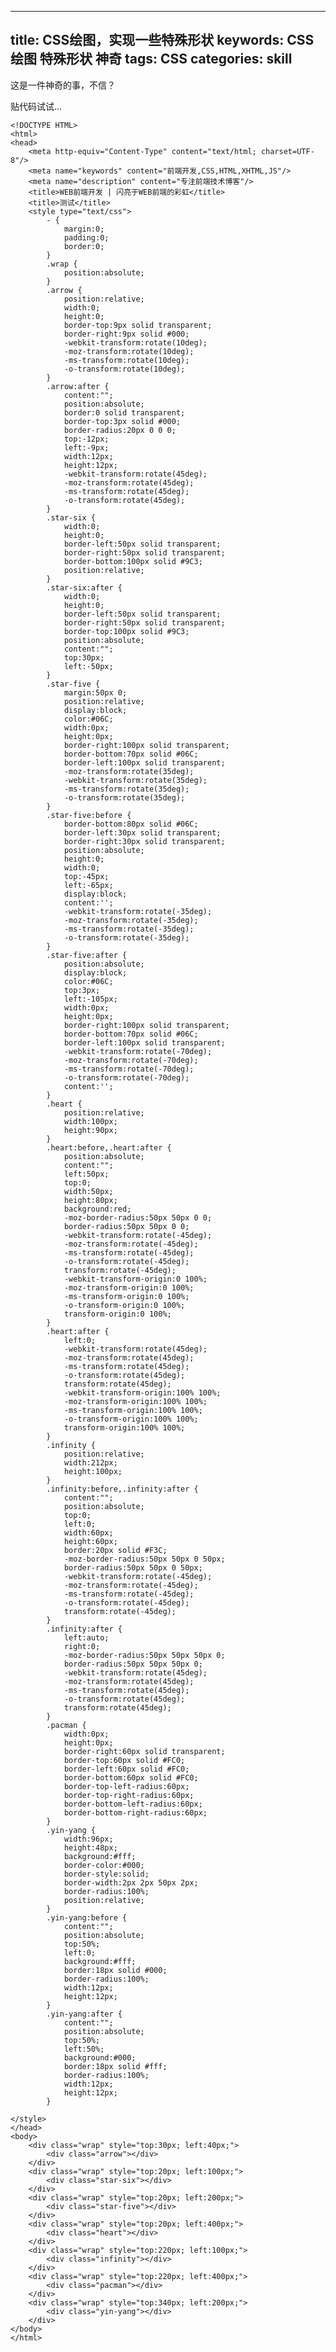 
---
title: CSS绘图，实现一些特殊形状
keywords: CSS绘图 特殊形状 神奇
tags: CSS
categories: skill
---

这是一件神奇的事，不信？

贴代码试试...

    <!DOCTYPE HTML>
    <html>
    <head>
        <meta http-equiv="Content-Type" content="text/html; charset=UTF-8"/>
        <meta name="keywords" content="前端开发,CSS,HTML,XHTML,JS"/>
        <meta name="description" content="专注前端技术博客"/>
        <title>WEB前端开发 | 闪亮于WEB前端的彩虹</title>
        <title>测试</title>
        <style type="text/css">
            - {
                margin:0;
                padding:0;
                border:0;
            }
            .wrap {
                position:absolute;
            }
            .arrow {
                position:relative;
                width:0;
                height:0;
                border-top:9px solid transparent;
                border-right:9px solid #000;
                -webkit-transform:rotate(10deg);
                -moz-transform:rotate(10deg);
                -ms-transform:rotate(10deg);
                -o-transform:rotate(10deg);
            }
            .arrow:after {
                content:"";
                position:absolute;
                border:0 solid transparent;
                border-top:3px solid #000;
                border-radius:20px 0 0 0;
                top:-12px;
                left:-9px;
                width:12px;
                height:12px;
                -webkit-transform:rotate(45deg);
                -moz-transform:rotate(45deg);
                -ms-transform:rotate(45deg);
                -o-transform:rotate(45deg);
            }
            .star-six {
                width:0;
                height:0;
                border-left:50px solid transparent;
                border-right:50px solid transparent;
                border-bottom:100px solid #9C3;
                position:relative;
            }
            .star-six:after {
                width:0;
                height:0;
                border-left:50px solid transparent;
                border-right:50px solid transparent;
                border-top:100px solid #9C3;
                position:absolute;
                content:"";
                top:30px;
                left:-50px;
            }
            .star-five {
                margin:50px 0;
                position:relative;
                display:block;
                color:#06C;
                width:0px;
                height:0px;
                border-right:100px solid transparent;
                border-bottom:70px solid #06C;
                border-left:100px solid transparent;
                -moz-transform:rotate(35deg);
                -webkit-transform:rotate(35deg);
                -ms-transform:rotate(35deg);
                -o-transform:rotate(35deg);
            }
            .star-five:before {
                border-bottom:80px solid #06C;
                border-left:30px solid transparent;
                border-right:30px solid transparent;
                position:absolute;
                height:0;
                width:0;
                top:-45px;
                left:-65px;
                display:block;
                content:'';
                -webkit-transform:rotate(-35deg);
                -moz-transform:rotate(-35deg);
                -ms-transform:rotate(-35deg);
                -o-transform:rotate(-35deg);
            }
            .star-five:after {
                position:absolute;
                display:block;
                color:#06C;
                top:3px;
                left:-105px;
                width:0px;
                height:0px;
                border-right:100px solid transparent;
                border-bottom:70px solid #06C;
                border-left:100px solid transparent;
                -webkit-transform:rotate(-70deg);
                -moz-transform:rotate(-70deg);
                -ms-transform:rotate(-70deg);
                -o-transform:rotate(-70deg);
                content:'';
            }
            .heart {
                position:relative;
                width:100px;
                height:90px;
            }
            .heart:before,.heart:after {
                position:absolute;
                content:"";
                left:50px;
                top:0;
                width:50px;
                height:80px;
                background:red;
                -moz-border-radius:50px 50px 0 0;
                border-radius:50px 50px 0 0;
                -webkit-transform:rotate(-45deg);
                -moz-transform:rotate(-45deg);
                -ms-transform:rotate(-45deg);
                -o-transform:rotate(-45deg);
                transform:rotate(-45deg);
                -webkit-transform-origin:0 100%;
                -moz-transform-origin:0 100%;
                -ms-transform-origin:0 100%;
                -o-transform-origin:0 100%;
                transform-origin:0 100%;
            }
            .heart:after {
                left:0;
                -webkit-transform:rotate(45deg);
                -moz-transform:rotate(45deg);
                -ms-transform:rotate(45deg);
                -o-transform:rotate(45deg);
                transform:rotate(45deg);
                -webkit-transform-origin:100% 100%;
                -moz-transform-origin:100% 100%;
                -ms-transform-origin:100% 100%;
                -o-transform-origin:100% 100%;
                transform-origin:100% 100%;
            }
            .infinity {
                position:relative;
                width:212px;
                height:100px;
            }
            .infinity:before,.infinity:after {
                content:"";
                position:absolute;
                top:0;
                left:0;
                width:60px;
                height:60px;
                border:20px solid #F3C;
                -moz-border-radius:50px 50px 0 50px;
                border-radius:50px 50px 0 50px;
                -webkit-transform:rotate(-45deg);
                -moz-transform:rotate(-45deg);
                -ms-transform:rotate(-45deg);
                -o-transform:rotate(-45deg);
                transform:rotate(-45deg);
            }
            .infinity:after {
                left:auto;
                right:0;
                -moz-border-radius:50px 50px 50px 0;
                border-radius:50px 50px 50px 0;
                -webkit-transform:rotate(45deg);
                -moz-transform:rotate(45deg);
                -ms-transform:rotate(45deg);
                -o-transform:rotate(45deg);
                transform:rotate(45deg);
            }
            .pacman {
                width:0px;
                height:0px;
                border-right:60px solid transparent;
                border-top:60px solid #FC0;
                border-left:60px solid #FC0;
                border-bottom:60px solid #FC0;
                border-top-left-radius:60px;
                border-top-right-radius:60px;
                border-bottom-left-radius:60px;
                border-bottom-right-radius:60px;
            }
            .yin-yang {
                width:96px;
                height:48px;
                background:#fff;
                border-color:#000;
                border-style:solid;
                border-width:2px 2px 50px 2px;
                border-radius:100%;
                position:relative;
            }
            .yin-yang:before {
                content:"";
                position:absolute;
                top:50%;
                left:0;
                background:#fff;
                border:18px solid #000;
                border-radius:100%;
                width:12px;
                height:12px;
            }
            .yin-yang:after {
                content:"";
                position:absolute;
                top:50%;
                left:50%;
                background:#000;
                border:18px solid #fff;
                border-radius:100%;
                width:12px;
                height:12px;
            }

    </style>
    </head>
    <body>
        <div class="wrap" style="top:30px; left:40px;">
            <div class="arrow"></div>
        </div>
        <div class="wrap" style="top:20px; left:100px;">
            <div class="star-six"></div>
        </div>
        <div class="wrap" style="top:20px; left:200px;">
            <div class="star-five"></div>
        </div>
        <div class="wrap" style="top:20px; left:400px;">
            <div class="heart"></div>
        </div>
        <div class="wrap" style="top:220px; left:100px;">
            <div class="infinity"></div>
        </div>
        <div class="wrap" style="top:220px; left:400px;">
            <div class="pacman"></div>
        </div>
        <div class="wrap" style="top:340px; left:200px;">
            <div class="yin-yang"></div>
        </div>
    </body>
    </html>  




